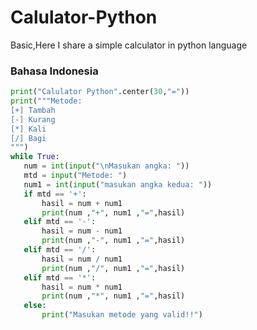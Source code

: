 # Calulator-Python
Basic,Here I share a simple calculator in python language 

### Bahasa Indonesia
  
 ```py
 print("Calulator Python".center(30,"="))
print("""Metode:
[+] Tambah
[-] Kurang
[*] Kali
[/] Bagi
""")
while True:
    num = int(input("\nMasukan angka: "))
    mtd = input("Metode: ")
    num1 = int(input("masukan angka kedua: "))
    if mtd == '+':
        hasil = num + num1
        print(num ,"+", num1 ,"=",hasil)
    elif mtd == '-':
        hasil = num - num1
        print(num ,"-", num1 ,"=",hasil)
    elif mtd == '/':
        hasil = num / num1
        print(num ,"/", num1 ,"=",hasil)
    elif mtd == '*':
        hasil = num * num1
        print(num ,"*", num1 ,"=",hasil)
    else:
        print("Masukan metode yang valid!!") 
 ```
